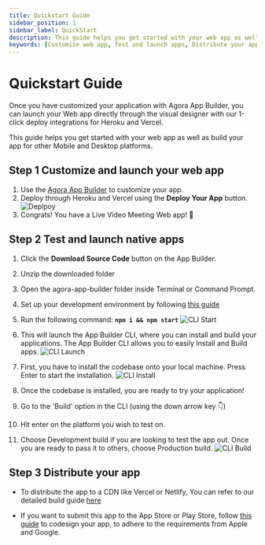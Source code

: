 ```yaml
---
title: Quickstart Guide
sidebar_position: 1
sidebar_label: QuickStart
description: This guide helps you get started with your web app as well as build your app for other Mobile and Desktop platforms.
keywords: [Customize web app, Test and launch apps, Distribute your app]
---
```


# Quickstart Guide

Once you have customized your application with Agora App Builder, you can launch your Web app directly through the visual designer with our 1-click deploy integrations for Heroku and Vercel.

This guide helps you get started with your web app as well as build your app for other Mobile and Desktop platforms.

## Step 1 Customize and launch your web app

1.  Use the [Agora App Builder](https://appbuilder.agora.io/) to customize your app.
2.  Deploy through Heroku and Vercel using the **Deploy Your App** button.
    <image alt="Deplpoy" lightImageSrc="guides/DeploySuccess.png" darkImageSrc="guides/DeploySuccess.png" />
3.  Congrats! You have a Live Video Meeting Web app! 🎉

## Step 2 Test and launch native apps

1.  Click the **Download Source Code** button on the App Builder.
2.  Unzip the downloaded folder
3.  Open the agora-app-builder folder inside Terminal or Command Prompt.
4.  Set up your development environment by following [this guide](/turn-key/guides/Frontend/Environment-setup)
5.  Run the following command: **`npm i && npm start`**
    <image alt="CLI Start"  lightImageSrc="guides/CLIStart.png" darkImageSrc="guides/CLIStart.png" />
6.  This will launch the App Builder CLI, where you can install and build your applications. The App Builder CLI allows you to easily Install and Build apps.
    <image alt="CLI Launch" className="center-img"  lightImageSrc="guides/CLILaunched.png" darkImageSrc="guides/CLILaunched.png" />
7.  First, you have to install the codebase onto your local machine. Press Enter to start the installation.
    <image alt="CLI Install"  className="center-img"  lightImageSrc="guides/CLIInstall.png" darkImageSrc="guides/CLIInstall.png" />

8.  Once the codebase is installed, you are ready to try your application!
9.  Go to the 'Build' option in the CLI (using the down arrow key 👇)
10. Hit enter on the platform you wish to test on.
11. Choose Development build if you are looking to test the app out. Once you are ready to pass it to others, choose Production build.
    <image alt="CLI Build" className="center-img" lightImageSrc="guides/CLIBuild.png" darkImageSrc="guides/CLIBuild.png" />

## Step 3 Distribute your app

- To distribute the app to a CDN like Vercel or Netlify, You can refer to our detailed build guide [here](/turn-key/guides/Frontend/Build-guide)

- If you want to submit this app to the App Store or Play Store, follow [this guide](/turn-key/guides/Frontend/Code-Signing-guide) to codesign your app, to adhere to the requirements from Apple and Google.
